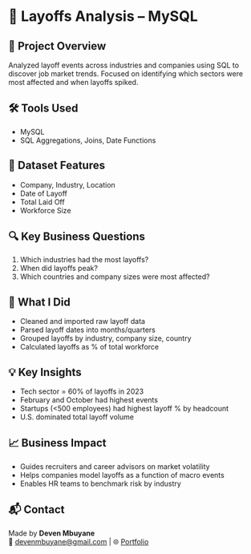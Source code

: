 # 🧨 Layoffs Analysis – MySQL

## 📌 Project Overview
Analyzed layoff events across industries and companies using SQL to discover job market trends. Focused on identifying which sectors were most affected and when layoffs spiked.

## 🛠 Tools Used
- MySQL
- SQL Aggregations, Joins, Date Functions

## 🧾 Dataset Features
- Company, Industry, Location
- Date of Layoff
- Total Laid Off
- Workforce Size

## 🔍 Key Business Questions
1. Which industries had the most layoffs?
2. When did layoffs peak?
3. Which countries and company sizes were most affected?

## 🔬 What I Did
- Cleaned and imported raw layoff data
- Parsed layoff dates into months/quarters
- Grouped layoffs by industry, company size, country
- Calculated layoffs as % of total workforce

## 💡 Key Insights
- Tech sector = 60% of layoffs in 2023
- February and October had highest events
- Startups (<500 employees) had highest layoff % by headcount
- U.S. dominated total layoff volume

## 📈 Business Impact
- Guides recruiters and career advisors on market volatility
- Helps companies model layoffs as a function of macro events
- Enables HR teams to benchmark risk by industry

## 📬 Contact
Made by **Deven Mbuyane**  
📧 devenmbuyane@gmail.com | 🌐 [Portfolio](https://sibusiso08.github.io/DevenMbuyane.github.io/)
